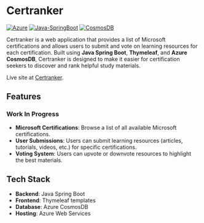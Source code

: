 # Certranker

[![Azure](https://img.shields.io/badge/Hosted_on-Azure-blue)](https://certranker.com)
[![Java-SpringBoot](https://img.shields.io/badge/Java-SpringBoot-brightgreen)](https://spring.io/projects/spring-boot)
[![CosmosDB](https://img.shields.io/badge/Database-CosmosDB-orange)](https://azure.microsoft.com/en-us/products/cosmos-db/)

Certranker is a web application that provides a list of Microsoft certifications and allows users to submit and vote on learning resources for each certification. Built using **Java Spring Boot**, **Thymeleaf**, and **Azure CosmosDB**, Certranker is designed to make it easier for certification seekers to discover and rank helpful study materials.

Live site at [Certranker](https://certranker.com).

## Features
### Work In Progress
- **Microsoft Certifications**: Browse a list of all available Microsoft certifications.
- **User Submissions**: Users can submit learning resources (articles, tutorials, videos, etc.) for specific certifications.
- **Voting System**: Users can upvote or downvote resources to highlight the best materials.

## Tech Stack

- **Backend**: Java Spring Boot
- **Frontend**: Thymeleaf templates
- **Database**: Azure CosmosDB
- **Hosting**: Azure Web Services
